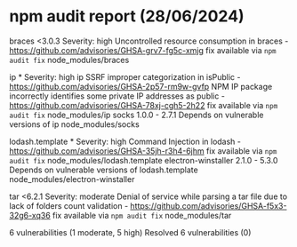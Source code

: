 # npm audit report (28/06/2024)

braces  <3.0.3
Severity: high
Uncontrolled resource consumption in braces - https://github.com/advisories/GHSA-grv7-fg5c-xmjg
fix available via `npm audit fix`
node_modules/braces

ip  *
Severity: high
ip SSRF improper categorization in isPublic - https://github.com/advisories/GHSA-2p57-rm9w-gvfp
NPM IP package incorrectly identifies some private IP addresses as public - https://github.com/advisories/GHSA-78xj-cgh5-2h22
fix available via `npm audit fix`
node_modules/ip
  socks  1.0.0 - 2.7.1
  Depends on vulnerable versions of ip
  node_modules/socks

lodash.template  *
Severity: high
Command Injection in lodash - https://github.com/advisories/GHSA-35jh-r3h4-6jhm
fix available via `npm audit fix`
node_modules/lodash.template
  electron-winstaller  2.1.0 - 5.3.0
  Depends on vulnerable versions of lodash.template
  node_modules/electron-winstaller

tar  <6.2.1
Severity: moderate
Denial of service while parsing a tar file due to lack of folders count validation - https://github.com/advisories/GHSA-f5x3-32g6-xq36
fix available via `npm audit fix`
node_modules/tar

6 vulnerabilities (1 moderate, 5 high)
Resolved 6 vulnerabilities (0)